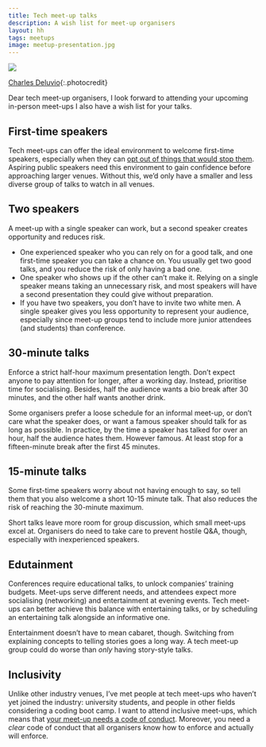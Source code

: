 ```yaml
---
title: Tech meet-up talks
description: A wish list for meet-up organisers
layout: hh
tags: meetups
image: meetup-presentation.jpg
---
```


![](meetup-presentation.jpg)

[Charles Deluvio](https://unsplash.com/photos/wn7dOzUh3Rs){:.photocredit}


<!--
1. Welcome first-time speakers
2. Invite two speakers (and not two white guys)
3. Strict 30-minute maximum talk length
4. Welcome 15-minute talks, especially from first-time speakers
5. Schedule presentations that are entertaining, not only educational
6. Allocate more time to socialising than to presentations
7. Adopt a clear code of conduct
-->

Dear tech meet-up organisers, I look forward to attending your upcoming in-person meet-ups
I also have a wish list for your talks.

## First-time speakers

Tech meet-ups can offer the ideal environment to welcome first-time speakers, especially when they can 
[opt out of things that would stop them](public-speaking-fears).
Aspiring public speakers need this environment to gain confidence before approaching larger venues.
Without this, we’d only have a smaller and less diverse group of talks to watch in all venues.

## Two speakers

A meet-up with a single speaker can work, but a second speaker creates opportunity and reduces risk.

* One experienced speaker who you can rely on for a good talk, and one first-time speaker you can take a chance on.
  You usually get two good talks, and you reduce the risk of only having a bad one.
* One speaker who shows up if the other can’t make it. Relying on a single speaker means taking an unnecessary risk, and most speakers will have a second presentation they could give without preparation.
* If you have two speakers, you don’t have to invite two white men.
  A single speaker gives you less opportunity to represent your audience, especially since meet-up groups tend to include more junior attendees (and students) than conference.

## 30-minute talks

Enforce a strict half-hour maximum presentation length.
Don’t expect anyone to pay attention for longer, after a working day.
Instead, prioritise time for socialising.
Besides, half the audience wants a bio break after 30 minutes, and the other half wants another drink.

Some organisers prefer a loose schedule for an informal meet-up, or don’t care what the speaker does, or want a famous speaker should talk for as long as possible.
In practice, by the time a speaker has talked for over an hour, half the audience hates them.
However famous.
At least stop for a fifteen-minute break after the first 45 minutes.

## 15-minute talks

Some first-time speakers worry about not having enough to say, so tell them that you also welcome a short 10-15 minute talk.
That also reduces the risk of reaching the 30-minute maximum.

Short talks leave more room for group discussion, which small meet-ups excel at.
Organisers do need to take care to prevent hostile Q&A, though, especially with inexperienced speakers.

## Edutainment

Conferences require educational talks, to unlock companies’ training budgets.
Meet-ups serve different needs, and attendees expect more socialising (networking) and entertainment at evening events.
Tech meet-ups can better achieve this balance with entertaining talks, or by scheduling an entertaining talk alongside an informative one.

Entertainment doesn’t have to mean cabaret, though.
Switching from explaining concepts to telling stories goes a long way.
A tech meet-up group could do worse than _only_ having story-style talks.

## Inclusivity

Unlike other industry venues, I’ve met people at tech meet-ups who haven’t yet joined the industry:
university students, and people in other fields considering a coding boot camp.
I want to attend inclusive meet-ups, which means that
[your meet-up needs a code of conduct](https://medium.com/@mikebroberts/give-your-meetup-a-code-of-conduct-d47143429e3a).
Moreover, you need a _clear_ code of conduct that all organisers know how to enforce and actually will enforce.

